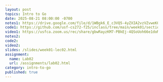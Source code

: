 ```yaml
---
layout: post
topics: Intro to Go
date: 2025-08-21 08:00:00 -0700
notes1: https://drive.google.com/file/d/1WBgk6_E_c3VQ5-4yZXIA2vzVZvweKQWi/view?usp=sharing
code1: https://github.com/usf-cs272-f25/inclass/tree/main/week01/section01
video1: https://usfca.zoom.us/rec/share/gbwRayzKM7-PBkEj-4QSoUoh66e1doMZcXYbqBQj_cfNog6zSsiBIL1nXoSE1Fiq.3ezwbtxz1kwwVfvu
notes2: 
code2: 
video2: 
slides: /slides/week01-lec02.html
assignment:
  name: Lab02
  url: /assignments/lab02.html
category: intro-to-go
published: true
---
```

